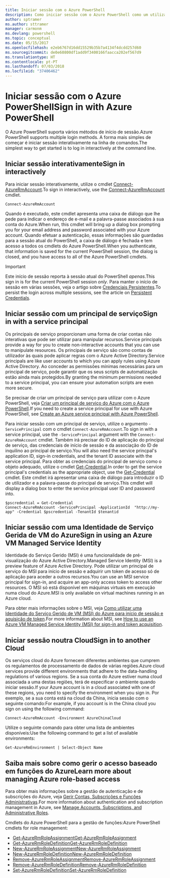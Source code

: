 ```yaml
---
title: Iniciar sessão com o Azure PowerShell
description: Como iniciar sessão com o Azure PowerShell como um utilizador, principal de serviço ou com o MSI.
author: sptramer
ms.author: sttramer
manager: carmonm
ms.devlang: powershell
ms.topic: conceptual
ms.date: 05/15/2017
ms.openlocfilehash: e2eb6767d16dd15529b35b7a4134f4dcdd257d60
ms.sourcegitcommit: de0e60800df1add9f3400166faacca202ef567d9
ms.translationtype: HT
ms.contentlocale: pt-PT
ms.lasthandoff: 07/03/2018
ms.locfileid: "37406462"
---
```

# <a name="sign-in-with-azure-powershell"></a><span data-ttu-id="0cd45-103">Iniciar sessão com o Azure PowerShell</span><span class="sxs-lookup"><span data-stu-id="0cd45-103">Sign in with Azure PowerShell</span></span>

<span data-ttu-id="0cd45-104">O Azure PowerShell suporta vários métodos de início de sessão.</span><span class="sxs-lookup"><span data-stu-id="0cd45-104">Azure PowerShell supports multiple login methods.</span></span> <span data-ttu-id="0cd45-105">A forma mais simples de começar é iniciar sessão interativamente na linha de comandos.</span><span class="sxs-lookup"><span data-stu-id="0cd45-105">The simplest way to get started is to log in interactively at the command line.</span></span>

## <a name="sign-in-interactively"></a><span data-ttu-id="0cd45-106">Iniciar sessão interativamente</span><span class="sxs-lookup"><span data-stu-id="0cd45-106">Sign in interactively</span></span>

<span data-ttu-id="0cd45-107">Para iniciar sessão interativamente, utilize o cmdlet [Connect-AzureRmAccount](/powershell/module/azurerm.profile/connect-azurermaccount).</span><span class="sxs-lookup"><span data-stu-id="0cd45-107">To sign in interactively, use the [Connect-AzureRmAccount](/powershell/module/azurerm.profile/connect-azurermaccount) cmdlet.</span></span>

```azurepowershell
Connect-AzureRmAccount
```

<span data-ttu-id="0cd45-108">Quando é executado, este cmdlet apresenta uma caixa de diálogo que lhe pede para indicar o endereço de e-mail e a palavra-passe associados à sua conta do Azure.</span><span class="sxs-lookup"><span data-stu-id="0cd45-108">When run, this cmdlet will bring up a dialog box prompting you for your email address and password associated with your Azure account.</span></span> <span data-ttu-id="0cd45-109">Quando efetuar a autenticação, essas informações são guardadas para a sessão atual do PowerShell, a caixa de diálogo é fechada e tem acesso a todos os cmdlets do Azure PowerShell.</span><span class="sxs-lookup"><span data-stu-id="0cd45-109">When you authenticate, that information is saved for the current PowerShell session, the dialog is closed, and you have access to all of the Azure PowerShell cmdlets.</span></span>

> [!IMPORTANT]
> <span data-ttu-id="0cd45-110">Este início de sessão reporta à sessão atual do PowerShell _apenas_.</span><span class="sxs-lookup"><span data-stu-id="0cd45-110">This sign in is for the current PowerShell session _only_.</span></span> <span data-ttu-id="0cd45-111">Para manter o início de sessão em várias sessões, veja o artigo sobre [Credenciais Persistentes](context-persistence.md).</span><span class="sxs-lookup"><span data-stu-id="0cd45-111">To persist the login across multiple sessions, see the article on [Persistent Credentials](context-persistence.md).</span></span>

## <a name="sign-in-with-a-service-principal"></a><span data-ttu-id="0cd45-112">Iniciar sessão com um principal de serviço</span><span class="sxs-lookup"><span data-stu-id="0cd45-112">Sign in with a service principal</span></span>

<span data-ttu-id="0cd45-113">Os principais de serviço proporcionam uma forma de criar contas não interativas que pode ser utilizar para manipular recursos.</span><span class="sxs-lookup"><span data-stu-id="0cd45-113">Service principals provide a way for you to create non-interactive accounts that you can use to manipulate resources.</span></span> <span data-ttu-id="0cd45-114">Os principais de serviço são como contas de utilizador às quais pode aplicar regras com o Azure Active Directory.</span><span class="sxs-lookup"><span data-stu-id="0cd45-114">Service principals are like user accounts to which you can apply rules using Azure Active Directory.</span></span> <span data-ttu-id="0cd45-115">Ao conceder as permissões mínimas necessárias para um principal de serviço, pode garantir que os seus scripts de automatização estão ainda mais protegidos.</span><span class="sxs-lookup"><span data-stu-id="0cd45-115">By granting the minimum permissions needed to a service principal, you can ensure your automation scripts are even more secure.</span></span>

<span data-ttu-id="0cd45-116">Se precisar de criar um principal de serviço para utilizar com o Azure PowerShell, veja [Criar um principal de serviço do Azure com o Azure PowerShell](create-azure-service-principal-azureps.md).</span><span class="sxs-lookup"><span data-stu-id="0cd45-116">If you need to create a service principal for use with Azure PowerShell, see [Create an Azure service principal with Azure PowerShell](create-azure-service-principal-azureps.md).</span></span>

<span data-ttu-id="0cd45-117">Para iniciar sessão com um principal de serviço, utilize o argumento `-ServicePrincipal` com o cmdlet `Connect-AzureRmAccount`.</span><span class="sxs-lookup"><span data-stu-id="0cd45-117">To sign in with a service principal, use the `-ServicePrincipal` argument with the `Connect-AzureRmAccount` cmdlet.</span></span> <span data-ttu-id="0cd45-118">Também irá precisar do ID de aplicação do principal de serviço, das credenciais de início de sessão e da associação do ID de inquilino ao principal de serviço.</span><span class="sxs-lookup"><span data-stu-id="0cd45-118">You will also need the service princpal's application ID, sign-in credentials, and the tenant ID associate with the service principal.</span></span> <span data-ttu-id="0cd45-119">Para obter as credenciais do principal de serviço como o objeto adequado, utilize o cmdlet [Get-Credential](/powershell/module/microsoft.powershell.security/get-credential).</span><span class="sxs-lookup"><span data-stu-id="0cd45-119">In order to get the service principal's credentials as the appropriate object, use the [Get-Credential](/powershell/module/microsoft.powershell.security/get-credential) cmdlet.</span></span> <span data-ttu-id="0cd45-120">Este cmdlet irá apresentar uma caixa de diálogo para introduzir o ID de utilizador e a palavra-passe do principal de serviço.</span><span class="sxs-lookup"><span data-stu-id="0cd45-120">This cmdlet will display a dialog box to enter the service principal user ID and password into.</span></span>

```azurepowershell-interactive
$pscredential = Get-Credential
Connect-AzureRmAccount -ServicePrincipal -ApplicationId  "http://my-app" -Credential $pscredential -TenantId $tenantid
```

## <a name="sign-in-using-an-azure-vm-managed-service-identity"></a><span data-ttu-id="0cd45-121">Iniciar sessão com uma Identidade de Serviço Gerida de VM do Azure</span><span class="sxs-lookup"><span data-stu-id="0cd45-121">Sign in using an Azure VM Managed Service Identity</span></span>

<span data-ttu-id="0cd45-122">Identidade do Serviço Gerido (MSI) é uma funcionalidade de pré-visualização do Azure Active Directory.</span><span class="sxs-lookup"><span data-stu-id="0cd45-122">Managed Service Identity (MSI) is a preview feature of Azure Active Directory.</span></span> <span data-ttu-id="0cd45-123">Pode utilizar um principal de serviço do MSI para início de sessão e adquirir um token de acesso só de aplicação para aceder a outros recursos.</span><span class="sxs-lookup"><span data-stu-id="0cd45-123">You can use an MSI service principal for sign-in, and acquire an app-only access token to access other resources.</span></span> <span data-ttu-id="0cd45-124">O MSI só está disponível em máquinas virtuais em execução numa cloud do Azure.</span><span class="sxs-lookup"><span data-stu-id="0cd45-124">MSI is only available on virtual machines running in an Azure cloud.</span></span>

<span data-ttu-id="0cd45-125">Para obter mais informações sobre o MSI, veja [Como utilizar uma Identidade do Serviço Gerido de VM (MSI) do Azure para início de sessão e aquisição de token](/azure/active-directory/msi-how-to-get-access-token-using-msi).</span><span class="sxs-lookup"><span data-stu-id="0cd45-125">For more information about MSI, see [How to use an Azure VM Managed Service Identity (MSI) for sign-in and token acquisition](/azure/active-directory/msi-how-to-get-access-token-using-msi).</span></span>

## <a name="sign-in-to-another-cloud"></a><span data-ttu-id="0cd45-126">Iniciar sessão noutra Cloud</span><span class="sxs-lookup"><span data-stu-id="0cd45-126">Sign in to another Cloud</span></span>

<span data-ttu-id="0cd45-127">Os serviços cloud do Azure fornecem diferentes ambientes que cumprem os regulamentos de processamento de dados de várias regiões.</span><span class="sxs-lookup"><span data-stu-id="0cd45-127">Azure cloud services provide different environments that adhere to the data-handling regulations of various regions.</span></span> <span data-ttu-id="0cd45-128">Se a sua conta do Azure estiver numa cloud associada a uma destas regiões, terá de especificar o ambiente quando iniciar sessão.</span><span class="sxs-lookup"><span data-stu-id="0cd45-128">If your Azure account is in a cloud associated with one of these regions, you need to specify the environment when you sign in.</span></span> <span data-ttu-id="0cd45-129">Por exemplo, se a sua conta está na cloud da China, inicia sessão com o seguinte comando:</span><span class="sxs-lookup"><span data-stu-id="0cd45-129">For example, if you account is in the China cloud you sign on using the following command:</span></span>

```azurepowershell-interactive
Connect-AzureRmAccount -Environment AzureChinaCloud
```

<span data-ttu-id="0cd45-130">Utilize o seguinte comando para obter uma lista de ambientes disponíveis:</span><span class="sxs-lookup"><span data-stu-id="0cd45-130">Use the following command to get a list of available environments:</span></span>

```azurepowershell-interactive
Get-AzureRmEnvironment | Select-Object Name
```

## <a name="learn-more-about-managing-azure-role-based-access"></a><span data-ttu-id="0cd45-131">Saiba mais sobre como gerir o acesso baseado em funções do Azure</span><span class="sxs-lookup"><span data-stu-id="0cd45-131">Learn more about managing Azure role-based access</span></span>

<span data-ttu-id="0cd45-132">Para obter mais informações sobre a gestão de autenticação e de subscrições do Azure, veja [Gerir Contas, Subscrições e Funções Administrativas](/azure/active-directory/role-based-access-control-configure).</span><span class="sxs-lookup"><span data-stu-id="0cd45-132">For more information about authentication and subscription management in Azure, see [Manage Accounts, Subscriptions, and Administrative Roles](/azure/active-directory/role-based-access-control-configure).</span></span>

<span data-ttu-id="0cd45-133">Cmdlets do Azure PowerShell para a gestão de funções:</span><span class="sxs-lookup"><span data-stu-id="0cd45-133">Azure PowerShell cmdlets for role management:</span></span>

* [<span data-ttu-id="0cd45-134">Get-AzureRmRoleAssignment</span><span class="sxs-lookup"><span data-stu-id="0cd45-134">Get-AzureRmRoleAssignment</span></span>](/powershell/module/AzureRM.Resources/Get-AzureRmRoleAssignment)
* [<span data-ttu-id="0cd45-135">Get-AzureRmRoleDefinition</span><span class="sxs-lookup"><span data-stu-id="0cd45-135">Get-AzureRmRoleDefinition</span></span>](/powershell/module/AzureRM.Resources/Get-AzureRmRoleDefinition)
* [<span data-ttu-id="0cd45-136">New-AzureRmRoleAssignment</span><span class="sxs-lookup"><span data-stu-id="0cd45-136">New-AzureRmRoleAssignment</span></span>](/powershell/module/AzureRM.Resources/New-AzureRmRoleAssignment)
* [<span data-ttu-id="0cd45-137">New-AzureRmRoleDefinition</span><span class="sxs-lookup"><span data-stu-id="0cd45-137">New-AzureRmRoleDefinition</span></span>](/powershell/module/AzureRM.Resources/New-AzureRmRoleDefinition)
* [<span data-ttu-id="0cd45-138">Remove-AzureRmRoleAssignment</span><span class="sxs-lookup"><span data-stu-id="0cd45-138">Remove-AzureRmRoleAssignment</span></span>](/powershell/module/AzureRM.Resources/Remove-AzureRmRoleAssignment)
* [<span data-ttu-id="0cd45-139">Remove-AzureRmRoleDefinition</span><span class="sxs-lookup"><span data-stu-id="0cd45-139">Remove-AzureRmRoleDefinition</span></span>](/powershell/module/AzureRM.Resources/Remove-AzureRmRoleDefinition)
* [<span data-ttu-id="0cd45-140">Set-AzureRmRoleDefinition</span><span class="sxs-lookup"><span data-stu-id="0cd45-140">Set-AzureRmRoleDefinition</span></span>](/powershell/moduel/AzureRM.Resources/Set-AzureRmRoleDefinition)
